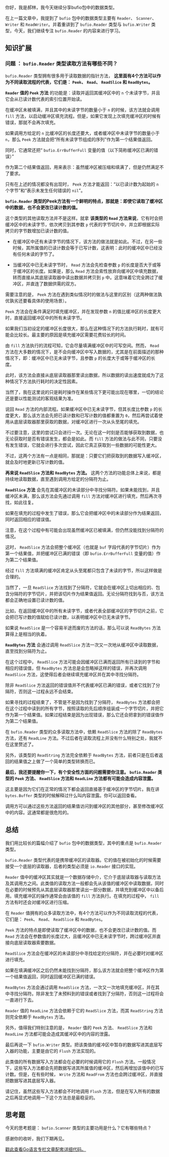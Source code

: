 你好，我是郝林，我今天继续分享bufio包中的数据类型。

在上一篇文章中，我提到了 `bufio` 包中的数据类型主要有 `Reader`、 `Scanner`、 `Writer` 和 `ReadWriter`。并着重讲到了 `bufio.Reader` 类型与 `bufio.Writer` 类型，今天，我们继续专注 `bufio.Reader` 的内容来进行学习。

## 知识扩展

### 问题 ： `bufio.Reader` 类型读取方法有哪些不同？

`bufio.Reader` 类型拥有很多用于读取数据的指针方法， **这里面有4个方法可以作为不同读取流程的代表，它们是： `Peek`、 `Read`、 `ReadSlice` 和 `ReadBytes`。**

**`Reader` 值的 `Peek` 方法** 的功能是：读取并返回其缓冲区中的 `n` 个未读字节，并且它会从已读计数代表的索引位置开始读。

在缓冲区未被填满，并且其中的未读字节的数量小于 `n` 的时候，该方法就会调用 `fill` 方法，以启动缓冲区填充流程。但是，如果它发现上次填充缓冲区的时候有错误，那就不会再次填充。

如果调用方给定的 `n` 比缓冲区的长度还要大，或者缓冲区中未读字节的数量小于 `n`，那么 `Peek` 方法就会把“所有未读字节组成的序列”作为第一个结果值返回。

同时，它通常还把“ `bufio.ErrBufferFull` 变量的值（以下简称缓冲区已满的错误）”

作为第二个结果值返回，用来表示：虽然缓冲区被压缩和填满了，但是仍然满足不了要求。

只有在上述的情况都没有出现时， `Peek` 方法才能返回：“以已读计数为起始的 `n` 个字节”和“表示未发生任何错误的 `nil`”。

**`bufio.Reader` 类型的Peek方法有一个鲜明的特点，那就是：即使它读取了缓冲区中的数据，也不会更改已读计数的值。**

这个类型的其他读取方法并不是这样。就拿 **该类型的 `Read` 方法来说**，它有时会把缓冲区中的未读字节，依次拷贝到其参数 `p` 代表的字节切片中，并立即根据实际拷贝的字节数增加已读计数的值。

- 在缓冲区中还有未读字节的情况下，该方法的做法就是如此。不过，在另一些时候，其所属值的已读计数会等于已写计数，这表明：此时的缓冲区中已经没有任何未读的字节了。

- 当缓冲区中已无未读字节时， `Read` 方法会先检查参数 `p` 的长度是否大于或等于缓冲区的长度。如果是，那么 `Read` 方法会索性放弃向缓冲区中填充数据，转而直接从其底层读取器中读出数据并拷贝到 `p` 中。这意味着它完全跨过了缓冲区，并直连了数据供需的双方。


需要注意的是， `Peek` 方法在遇到类似情况时的做法与这里的区别（这两种做法孰优孰劣还要看具体的使用场景）。

`Peek` 方法会在条件满足时填充缓冲区，并在发现参数 `n` 的值比缓冲区的长度更大时，直接返回缓冲区中的所有未读字节。

如果我们当初设定的缓冲区长度很大，那么在这种情况下的方法执行耗时，就有可能会比较长。最主要的原因是填充缓冲区需要花费较长的时间。

由 `fill` 方法执行的流程可知，它会尽量填满缓冲区中的可写空间。然而， `Read` 方法在大多数的情况下，是不会向缓冲区中写入数据的，尤其是在前面描述的那种情况下，即：缓冲区中已无未读字节，且参数 `p` 的长度大于或等于缓冲区的长度。

此时，该方法会直接从底层读取器那里读出数据，所以数据的读出速度就成为了这种情况下方法执行耗时的决定性因素。

当然了，我在这里说的只是耗时操作在某些情况下更可能出现在哪里，一切的结论还是要以性能测试的客观结果为准。

说回 `Read` 方法的内部流程。如果缓冲区中已无未读字节，但其长度比参数 `p` 的长度更大，那么该方法会先把已读计数和已写计数的值都重置为 `0`，然后再尝试着使用从底层读取器那里获取的数据，对缓冲区进行一次从头至尾的填充。

不过要注意，这里的尝试只会进行一次。无论在这一时刻是否能够获取到数据，也无论获取时是否有错误发生，都会是如此。而 `fill` 方法的做法与此不同，只要没有发生错误，它就会进行多次尝试，因此它真正获取到一些数据的可能性更大。

不过，这两个方法有一点是相同，那就是：只要它们把获取到的数据写入缓冲区，就会及时地更新已写计数的值。

**再来说 `ReadSlice` 方法和 `ReadBytes` 方法。** 这两个方法的功能总体上来说，都是持续地读取数据，直至遇到调用方给定的分隔符为止。

**`ReadSlice` 方法** 会先在其缓冲区的未读部分中寻找分隔符。如果未能找到，并且缓冲区未满，那么该方法会先通过调用 `fill` 方法对缓冲区进行填充，然后再次寻找，如此往复。

如果在填充的过程中发生了错误，那么它会把缓冲区中的未读部分作为结果返回，同时返回相应的错误值。

注意，在这个过程中有可能会出现虽然缓冲区已被填满，但仍然没能找到分隔符的情况。

这时， `ReadSlice` 方法会把整个缓冲区（也就是 `buf` 字段代表的字节切片）作为第一个结果值，并把缓冲区已满的错误（即 `bufio.ErrBufferFull` 变量的值）作为第二个结果值。

经过 `fill` 方法填满的缓冲区肯定从头至尾都只包含了未读的字节，所以这样做是合理的。

当然了，一旦 `ReadSlice` 方法找到了分隔符，它就会在缓冲区上切出相应的、包含分隔符的字节切片，并把该切片作为结果值返回。无论分隔符找到与否，该方法都会正确地设置已读计数的值。

比如，在返回缓冲区中的所有未读字节，或者代表全部缓冲区的字节切片之前，它会把已写计数的值赋给已读计数，以表明缓冲区中已无未读字节。

如果说 `ReadSlice` 是一个容易半途而废的方法的话，那么可以说 `ReadBytes` 方法算得上是相当的执着。

**`ReadBytes` 方法** 会通过调用 `ReadSlice` 方法一次又一次地从缓冲区中读取数据，直至找到分隔符为止。

在这个过程中， `ReadSlice` 方法可能会因缓冲区已满而返回所有已读到的字节和相应的错误值，但 `ReadBytes` 方法总是会忽略掉这样的错误，并再次调用 `ReadSlice` 方法，这使得后者会继续填充缓冲区并在其中寻找分隔符。

除非 `ReadSlice` 方法返回的错误值并不代表缓冲区已满的错误，或者它找到了分隔符，否则这一过程永远不会结束。

如果寻找的过程结束了，不管是不是因为找到了分隔符， `ReadBytes` 方法都会把在这个过程中读到的所有字节，按照读取的先后顺序组装成一个字节切片，并把它作为第一个结果值。如果过程结束是因为出现错误，那么它还会把拿到的错误值作为第二个结果值。

在 `bufio.Reader` 类型的众多读取方法中，依赖 `ReadSlice` 方法的除了 `ReadBytes` 方法，还有 `ReadLine` 方法。不过后者在读取流程上并没有什么特别之处，我就不在这里赘述了。

另外，该类型的 `ReadString` 方法完全依赖于 `ReadBytes` 方法，前者只是在后者返回的结果值之上做了一个简单的类型转换而已。

**最后，我还要提醒你一下，有个安全性方面的问题需要你注意。 `bufio.Reader` 类型的 `Peek` 方法、 `ReadSlice` 方法和 `ReadLine` 方法都有可能会造成内容泄露。**

这主要是因为它们在正常的情况下都会返回直接基于缓冲区的字节切片。我在讲 `bytes.Buffer` 类型的时候解释过什么叫内容泄露。你可以返回查看。

调用方可以通过这些方法返回的结果值访问到缓冲区的其他部分，甚至修改缓冲区中的内容。这通常都是很危险的。

## 总结

我们用比较长的篇幅介绍了 `bufio` 包中的数据类型，其中的重点是 `bufio.Reader` 类型。

`bufio.Reader` 类型代表的是携带缓冲区的读取器。它的值在被初始化的时候需要接受一个底层的读取器，后者的类型必须是 `io.Reader` 接口的实现。

`Reader` 值中的缓冲区其实就是一个数据存储中介，它介于底层读取器与读取方法及其调用方之间。此类值的读取方法一般都会先从该值的缓冲区中读取数据，同时在必要的时候预先从其底层读取器那里读出一部分数据，并填充到缓冲区中以备后用。填充缓冲区的操作通常会由该值的 `fill` 方法执行。在填充的过程中， `fill` 方法有时还会对缓冲区进行压缩。

在 `Reader` 值拥有的众多读取方法中，有4个方法可以作为不同读取流程的代表，它们是： `Peek`、 `Read`、 `ReadSlice` 和 `ReadBytes`。

`Peek` 方法的特点是即使读取了缓冲区中的数据，也不会更改已读计数的值。而 `Read` 方法会在参数值的长度过大，且缓冲区中已无未读字节时，跨过缓冲区并直接向底层读取器索要数据。

`ReadSlice` 方法会在缓冲区的未读部分中寻找给定的分隔符，并在必要时对缓冲区进行填充。

如果在填满缓冲区之后仍然未能找到分隔符，那么该方法就会把整个缓冲区作为第一个结果值返回，同时返回缓冲区已满的错误。

`ReadBytes` 方法会通过调用 `ReadSlice` 方法，一次又一次地填充缓冲区，并在其中寻找分隔符。除非发生了未预料到的错误或者找到了分隔符，否则这一过程将会一直进行下去。

`Reader` 值的 `ReadLine` 方法会依赖于它的 `ReadSlice` 方法，而其 `ReadString` 方法则完全依赖于 `ReadBytes` 方法。

另外，值得我们特别注意的是， `Reader` 值的 `Peek` 方法、 `ReadSlice` 方法和 `ReadLine` 方法都可能会造成其缓冲区中的内容的泄露。

最后再说一下 `bufio.Writer` 类型。把该类值的缓冲区中暂存的数据写进其底层写入器的功能，主要是由它的 `Flush` 方法实现的。

此类值的所有数据写入方法都会在必要的时候调用它的 `Flush` 方法。一般情况下，这些写入方法都会先把数据写进其所属值的缓冲区，然后再增加该值中的已写计数。但是，在有些时候， `Write` 方法和 `ReadFrom` 方法也会跨过缓冲区，并直接把数据写进其底层写入器。

请记住，虽然这些写入方法都会不时地调用 `Flush` 方法，但是在写入所有的数据之后再显式地调用一下这个方法总是最稳妥的。

## 思考题

今天的思考题是： `bufio.Scanner` 类型的主要功用是什么？它有哪些特点？

感谢你的收听，我们下期再见。

[戳此查看Go语言专栏文章配套详细代码。](https://github.com/hyper0x/Golang_Puzzlers)
